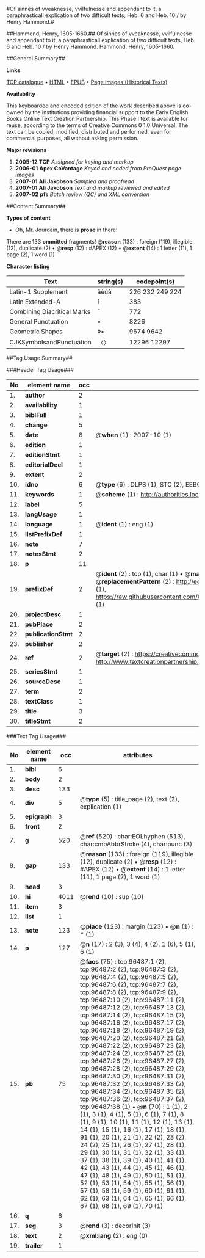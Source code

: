 #Of sinnes of vveaknesse, vvilfulnesse and appendant to it, a paraphrasticall explication of two difficult texts, Heb. 6 and Heb. 10 / by Henry Hammond.#

##Hammond, Henry, 1605-1660.##
Of sinnes of vveaknesse, vvilfulnesse and appendant to it, a paraphrasticall explication of two difficult texts, Heb. 6 and Heb. 10 / by Henry Hammond.
Hammond, Henry, 1605-1660.

##General Summary##

**Links**

[TCP catalogue](http://www.ota.ox.ac.uk/tcp/)  • 
[HTML](http://tei.it.ox.ac.uk/tcp/Texts-HTML/free/A45/A45428.html)  • 
[EPUB](http://tei.it.ox.ac.uk/tcp/Texts-EPUB/free/A45/A45428.epub) • 
[Page images (Historical Texts)](https://data.historicaltexts.jisc.ac.uk/view?pubId=eebo-13011409e&pageId=eebo-13011409e-96487-1)

**Availability**

This keyboarded and encoded edition of the
	       work described above is co-owned by the institutions
	       providing financial support to the Early English Books
	       Online Text Creation Partnership. This Phase I text is
	       available for reuse, according to the terms of Creative
	       Commons 0 1.0 Universal. The text can be copied,
	       modified, distributed and performed, even for
	       commercial purposes, all without asking permission.

**Major revisions**

1. __2005-12__ __TCP__ *Assigned for keying and markup*
1. __2006-01__ __Apex CoVantage__ *Keyed and coded from ProQuest page images*
1. __2007-01__ __Ali Jakobson__ *Sampled and proofread*
1. __2007-01__ __Ali Jakobson__ *Text and markup reviewed and edited*
1. __2007-02__ __pfs__ *Batch review (QC) and XML conversion*

##Content Summary##

**Types of content**

  * Oh, Mr. Jourdain, there is **prose** in there!

There are 133 **ommitted** fragments! 
 @__reason__ (133) : foreign (119), illegible (12), duplicate (2)  •  @__resp__ (12) : #APEX (12)  •  @__extent__ (14) : 1 letter (11), 1 page (2), 1 word (1)

**Character listing**


|Text|string(s)|codepoint(s)|
|---|---|---|
|Latin-1 Supplement|âèùà|226 232 249 224|
|Latin Extended-A|ſ|383|
|Combining             Diacritical Marks|̄|772|
|General Punctuation|•|8226|
|Geometric Shapes|◊▪|9674 9642|
|CJKSymbolsandPunctuation|〈〉|12296 12297|

##Tag Usage Summary##

###Header Tag Usage###

|No|element name|occ|attributes|
|---|---|---|---|
|1.|__author__|2||
|2.|__availability__|1||
|3.|__biblFull__|1||
|4.|__change__|5||
|5.|__date__|8| @__when__ (1) : 2007-10 (1)|
|6.|__edition__|1||
|7.|__editionStmt__|1||
|8.|__editorialDecl__|1||
|9.|__extent__|2||
|10.|__idno__|6| @__type__ (6) : DLPS (1), STC (2), EEBO-CITATION (1), OCLC (1), VID (1)|
|11.|__keywords__|1| @__scheme__ (1) : http://authorities.loc.gov/ (1)|
|12.|__label__|5||
|13.|__langUsage__|1||
|14.|__language__|1| @__ident__ (1) : eng (1)|
|15.|__listPrefixDef__|1||
|16.|__note__|7||
|17.|__notesStmt__|2||
|18.|__p__|11||
|19.|__prefixDef__|2| @__ident__ (2) : tcp (1), char (1)  •  @__matchPattern__ (2) : ([0-9\-]+):([0-9IVX]+) (1), (.+) (1)  •  @__replacementPattern__ (2) : http://eebo.chadwyck.com/downloadtiff?vid=$1&page=$2 (1), https://raw.githubusercontent.com/textcreationpartnership/Texts/master/tcpchars.xml#$1 (1)|
|20.|__projectDesc__|1||
|21.|__pubPlace__|2||
|22.|__publicationStmt__|2||
|23.|__publisher__|2||
|24.|__ref__|2| @__target__ (2) : https://creativecommons.org/publicdomain/zero/1.0/ (1), http://www.textcreationpartnership.org/docs/. (1)|
|25.|__seriesStmt__|1||
|26.|__sourceDesc__|1||
|27.|__term__|2||
|28.|__textClass__|1||
|29.|__title__|3||
|30.|__titleStmt__|2||


###Text Tag Usage###

|No|element name|occ|attributes|
|---|---|---|---|
|1.|__bibl__|6||
|2.|__body__|2||
|3.|__desc__|133||
|4.|__div__|5| @__type__ (5) : title_page (2), text (2), explication (1)|
|5.|__epigraph__|3||
|6.|__front__|2||
|7.|__g__|520| @__ref__ (520) : char:EOLhyphen (513), char:cmbAbbrStroke (4), char:punc (3)|
|8.|__gap__|133| @__reason__ (133) : foreign (119), illegible (12), duplicate (2)  •  @__resp__ (12) : #APEX (12)  •  @__extent__ (14) : 1 letter (11), 1 page (2), 1 word (1)|
|9.|__head__|3||
|10.|__hi__|4011| @__rend__ (10) : sup (10)|
|11.|__item__|3||
|12.|__list__|1||
|13.|__note__|123| @__place__ (123) : margin (123)  •  @__n__ (1) : * (1)|
|14.|__p__|127| @__n__ (17) : 2 (3), 3 (4), 4 (2), 1 (6), 5 (1), 6 (1)|
|15.|__pb__|75| @__facs__ (75) : tcp:96487:1 (2), tcp:96487:2 (2), tcp:96487:3 (2), tcp:96487:4 (2), tcp:96487:5 (2), tcp:96487:6 (2), tcp:96487:7 (2), tcp:96487:8 (2), tcp:96487:9 (2), tcp:96487:10 (2), tcp:96487:11 (2), tcp:96487:12 (2), tcp:96487:13 (2), tcp:96487:14 (2), tcp:96487:15 (2), tcp:96487:16 (2), tcp:96487:17 (2), tcp:96487:18 (2), tcp:96487:19 (2), tcp:96487:20 (2), tcp:96487:21 (2), tcp:96487:22 (2), tcp:96487:23 (2), tcp:96487:24 (2), tcp:96487:25 (2), tcp:96487:26 (2), tcp:96487:27 (2), tcp:96487:28 (2), tcp:96487:29 (2), tcp:96487:30 (2), tcp:96487:31 (2), tcp:96487:32 (2), tcp:96487:33 (2), tcp:96487:34 (2), tcp:96487:35 (2), tcp:96487:36 (2), tcp:96487:37 (2), tcp:96487:38 (1)  •  @__n__ (70) : 1 (1), 2 (1), 3 (1), 4 (1), 5 (1), 6 (1), 7 (1), 8 (1), 9 (1), 10 (1), 11 (1), 12 (1), 13 (1), 14 (1), 15 (1), 16 (1), 17 (1), 18 (1), 91 (1), 20 (1), 21 (1), 22 (2), 23 (2), 24 (2), 25 (1), 26 (1), 27 (1), 28 (1), 29 (1), 30 (1), 31 (1), 32 (1), 33 (1), 37 (1), 38 (1), 39 (1), 40 (1), 41 (1), 42 (1), 43 (1), 44 (1), 45 (1), 46 (1), 47 (1), 48 (1), 49 (1), 50 (1), 51 (1), 52 (1), 53 (1), 54 (1), 55 (1), 56 (1), 57 (1), 58 (1), 59 (1), 60 (1), 61 (1), 62 (1), 63 (1), 64 (1), 65 (1), 66 (1), 67 (1), 68 (1), 69 (1), 70 (1)|
|16.|__q__|6||
|17.|__seg__|3| @__rend__ (3) : decorInit (3)|
|18.|__text__|2| @__xml:lang__ (2) : eng (0)|
|19.|__trailer__|1||
